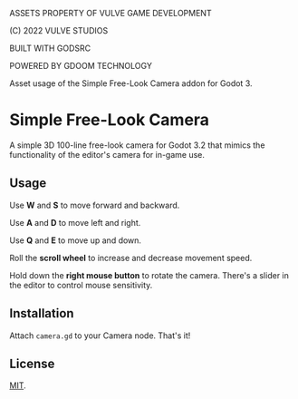ASSETS PROPERTY OF VULVE GAME DEVELOPMENT

(C) 2022 VULVE STUDIOS

BUILT WITH GODSRC

POWERED BY GDOOM TECHNOLOGY

Asset usage of the Simple Free-Look Camera addon for Godot 3.

# Simple Free-Look Camera
A simple 3D 100-line free-look camera for Godot 3.2 that mimics the functionality of the editor's camera for in-game use.
## Usage
Use **W** and **S** to move forward and backward.

Use **A** and **D** to move left and right.

Use **Q** and **E** to move up and down.

Roll the **scroll wheel** to increase and decrease movement speed.

Hold down the **right mouse button** to rotate the camera.
There's a slider in the editor to control mouse sensitivity.

## Installation
Attach `camera.gd` to your Camera node. That's it!

## License
[MIT](https://opensource.org/licenses/MIT).

